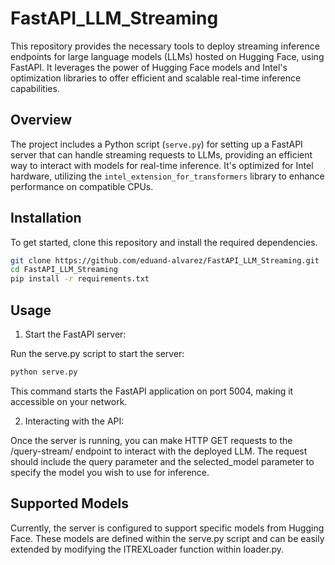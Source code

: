 # FastAPI_LLM_Streaming

This repository provides the necessary tools to deploy streaming inference endpoints for large language models (LLMs) hosted on Hugging Face, using FastAPI. It leverages the power of Hugging Face models and Intel's optimization libraries to offer efficient and scalable real-time inference capabilities.

## Overview

The project includes a Python script (`serve.py`) for setting up a FastAPI server that can handle streaming requests to LLMs, providing an efficient way to interact with models for real-time inference. It's optimized for Intel hardware, utilizing the `intel_extension_for_transformers` library to enhance performance on compatible CPUs.

## Installation

To get started, clone this repository and install the required dependencies.

```bash
git clone https://github.com/eduand-alvarez/FastAPI_LLM_Streaming.git
cd FastAPI_LLM_Streaming
pip install -r requirements.txt
```

## Usage
1. Start the FastAPI server:

Run the serve.py script to start the server:

```bash
python serve.py
```
This command starts the FastAPI application on port 5004, making it accessible on your network.

2. Interacting with the API:

Once the server is running, you can make HTTP GET requests to the /query-stream/ endpoint to interact with the deployed LLM. The request should include the query parameter and the selected_model parameter to specify the model you wish to use for inference.

## Supported Models
Currently, the server is configured to support specific models from Hugging Face. These models are defined within the serve.py script and can be easily extended by modifying the ITREXLoader function within loader.py.



